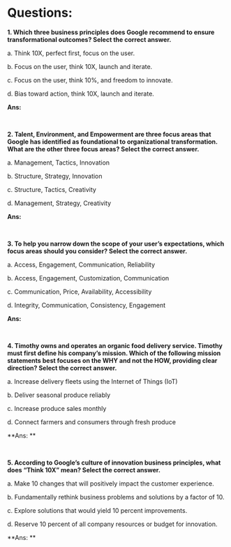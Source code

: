 # Questions:

**1. Which three business principles does Google recommend to ensure transformational outcomes? Select the correct answer.**

a. Think 10X, perfect first, focus on the user.

b. Focus on the user, think 10X, launch and iterate.

c. Focus on the user, think 10%, and freedom to innovate.

d. Bias toward action, think 10X, launch and iterate.

**Ans:**

<br/>

**2. Talent, Environment, and Empowerment are three focus areas that Google has identified as foundational to organizational transformation. What are the other three focus areas? Select the correct answer.**

a. Management, Tactics, Innovation

b. Structure, Strategy, Innovation

c. Structure, Tactics, Creativity

d. Management, Strategy, Creativity

**Ans:**

<br/>

**3. To help you narrow down the scope of your user’s expectations, which focus areas should you consider? Select the correct answer.**

a. Access, Engagement, Communication, Reliability

b. Access, Engagement, Customization, Communication

c. Communication, Price, Availability, Accessibility

d. Integrity, Communication, Consistency, Engagement

**Ans:**

<br/>

**4. Timothy owns and operates an organic food delivery service. Timothy must first define his company’s mission. Which of the following mission statements best focuses on the WHY and not the HOW, providing clear direction? Select the correct answer.**

a. Increase delivery fleets using the Internet of Things (IoT)

b. Deliver seasonal produce reliably

c. Increase produce sales monthly

d. Connect farmers and consumers through fresh produce

**Ans: **

<br/>

**5. According to Google’s culture of innovation business principles, what does “Think 10X” mean? Select the correct answer.**

a. Make 10 changes that will positively impact the customer experience.

b. Fundamentally rethink business problems and solutions by a factor of 10.

c. Explore solutions that would yield 10 percent improvements.

d. Reserve 10 percent of all company resources or budget for innovation.

**Ans: **
